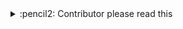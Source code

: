 <!-- See https://github.com/check-spelling/check-spelling/wiki/Configuration-Examples%3A-advice --> <!-- markdownlint-disable MD033 MD041 -->
<details>
<summary>
:pencil2: Contributor please read this
</summary>
By default the suggested command will add the listed items to the <code>.github/actions/spelling/expect.txt</code>. <b>This is not allways desired!</b>

If a listed items is
* ... **misspelled**, then please *correct* them instead of changing the spell checker configuration.
* ... an *actual* word/term that has a high probability of showing up in future contributions, please add it to the [`allowed words`](/.github/actions/spelling/allow).
* ... an term/word that just you use or shouldn't generally be accepted, please add it to [`.github/actions/spelling/expect.txt`](/.github/actions/spelling/expect.txt).

See the `README.md` in each directory for more information.

:microscope: You can test your commits **without** *appending* to a PR by creating a new branch with that extra change and pushing it to your fork. The [check-spelling](https://github.com/marketplace/actions/check-spelling) action will run in response to your **push** – it doesn't require an open pull request. By using such a branch, you can limit the number of typos your peers see you make. :wink:

</details>
